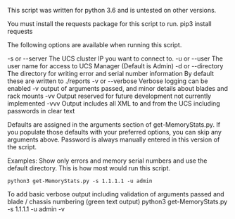 This script was written for python 3.6 and is untested on other versions. 

You must install the requests package for this script to run.
    pip3 install requests

The following options are available when running this script.

-s or --server      The UCS cluster IP you want to connect to.
-u or --user        The user name for access to UCS Manager (Default is Admin)
-d or --directory   The directory for writing error and serial number information
                    By default these are written to ./reports
-v or --verbose     Verbose logging can be enabled
                    -v output of arguments passed, and minor details about blades and rack mounts
                    -vv Output reserved for future development not currently implemented
                    -vvv Output includes all XML to and from the UCS including passwords in clear text

Defaults are assigned in the arguments section of get-MemoryStats.py. If you populate those defaults with your preferred options, you can skip any arguments above. Password is always manually entered in this version of the script.

Examples:
Show only errors and memory serial numbers and use the default directory. This is how most would run this script.

    python3 get-MemoryStats.py -s 1.1.1.1 -u admin

To add basic verbose output including validation of arguments passed and blade / chassis numbering (green text output)
    python3 get-MemoryStats.py -s 1.1.1.1 -u admin -v 
    

